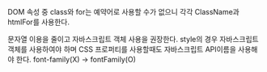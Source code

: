 DOM 속성 중 class와 for는 예약어로 사용할 수가 없으니 각각 ClassName과 htmlFor를 사용한다.

문자열 이용을 줄이고 자바스크립트 객체 사용을 권장한다.
style의 경우 자바스크립트 객체를 사용하여야 하며 CSS 프로퍼티를 사용할때도 자바스크립트 API이름을
사용해야 한다. font-family(X) -> fontFamily(O)
